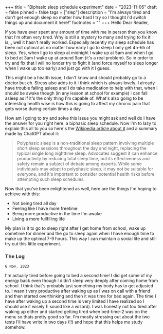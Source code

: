 +++
title = "Biphasic sleep schedule experiment"
date = "2023-11-06"
draft = false
pinned = false
tags = ["slep"]
description = "I'm always tired and don't get enough sleep no matter how hard I try so I thought i'd switch things up and document it here!"
footnotes = ""
+++
Hello Dear Reader,

If you have ever spent any amount of time with me in person then you know that I'm often very tired. Why is still a mystery to many and trying to fix it is,,, well it hasn't really worked. Especially recently my sleep schedule has been not optimal as no matter how early I go to sleep I only get 4h-6h of sleep. Yes, when I go to sleep at midnight I wake up at 5am and when I go to bed at 3am I wake up at around 9am (it's a real problem). So in order to try and fix that I will no londer try to fight it (and force myself to sleep longer when I wake up too early) and just go with it I guess. 

This might be a health issue, I don't know and should probably go to a doctor but eh. Stress also adds to it I think which is always lovely. I already have trouble falling asleep and I do take medication to help with that, when I should be awake though (in any lesson at school for example) I can fall asleep as if it's the only thing I'm capable of. What's also going to be interesting health wise is how this is going to affect my chronic pain that gets worse during certain times a day. 

How am I going to try and solve this issue you might ask and well do I have the answer for you right here: a biphasic sleep schedule. Now I'm to lazy to explain this all to you so here's the [Wikipedia article about it](https://en.wikipedia.org/wiki/Polyphasic_sleep) and a summary made by ChatGPT about it:

> Polyphasic sleep is a non-traditional sleep pattern involving multiple short sleep sessions throughout the day and night, replacing the typical single long nighttime sleep. Advocates suggest it can enhance productivity by reducing total sleep time, but its effectiveness and safety remain a subject of debate among experts. While some individuals may adapt to polyphasic sleep, it may not be suitable for everyone, and it's important to consider potential health risks before attempting such sleep schedules.

Now that you've been enlightened as well, here are the things I'm hoping to achieve with this:

* Not being tired all day
* Feeling like I have more freetime
* Being more productive in the time I'm awake
* Living a more fullfilling life

My plan is it to go to sleep right after I get home from school, wake up sometime for dinner and the go to sleep again when I have enough time to make up the optimal 7-9 hours. This way I can maintain a social life and still try out this little experiment.



### The Log

`6 Nov. 2023`

I'm actually tired before going to bed a second time! I did get some of my energy back even though I didn't sleep very deeply after coming home from school. I think that's probably just something my body has to get adjusted to. I wasn't very productive after waking up as I was on call with a friend and then started overthinking and then it was time for bed again. The time I have after waking up a second time is very limited I have realized so I should use it wisely (I sound like a wizard). I was honestly not too tired after waking up either and started getting tired when bed-time-2 was on the menu so thats pretty good so far. I'm mostly stressing out about the two tests I'll have write in two days (!!) and hope that this helps me study somehow.